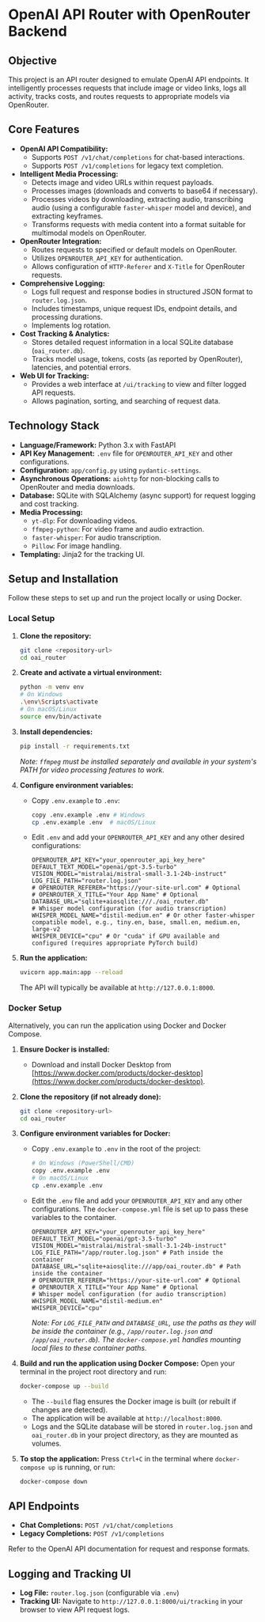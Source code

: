 # OpenAI API Router with OpenRouter Backend

## Objective

This project is an API router designed to emulate OpenAI API endpoints. It intelligently processes requests that include image or video links, logs all activity, tracks costs, and routes requests to appropriate models via OpenRouter.

## Core Features

*   **OpenAI API Compatibility:**
    *   Supports `POST /v1/chat/completions` for chat-based interactions.
    *   Supports `POST /v1/completions` for legacy text completion.
*   **Intelligent Media Processing:**
    *   Detects image and video URLs within request payloads.
    *   Processes images (downloads and converts to base64 if necessary).
    *   Processes videos by downloading, extracting audio, transcribing audio (using a configurable `faster-whisper` model and device), and extracting keyframes.
    *   Transforms requests with media content into a format suitable for multimodal models on OpenRouter.
*   **OpenRouter Integration:**
    *   Routes requests to specified or default models on OpenRouter.
    *   Utilizes `OPENROUTER_API_KEY` for authentication.
    *   Allows configuration of `HTTP-Referer` and `X-Title` for OpenRouter requests.
*   **Comprehensive Logging:**
    *   Logs full request and response bodies in structured JSON format to `router.log.json`.
    *   Includes timestamps, unique request IDs, endpoint details, and processing durations.
    *   Implements log rotation.
*   **Cost Tracking & Analytics:**
    *   Stores detailed request information in a local SQLite database (`oai_router.db`).
    *   Tracks model usage, tokens, costs (as reported by OpenRouter), latencies, and potential errors.
*   **Web UI for Tracking:**
    *   Provides a web interface at `/ui/tracking` to view and filter logged API requests.
    *   Allows pagination, sorting, and searching of request data.

## Technology Stack

*   **Language/Framework:** Python 3.x with FastAPI
*   **API Key Management:** `.env` file for `OPENROUTER_API_KEY` and other configurations.
*   **Configuration:** `app/config.py` using `pydantic-settings`.
*   **Asynchronous Operations:** `aiohttp` for non-blocking calls to OpenRouter and media downloads.
*   **Database:** SQLite with SQLAlchemy (async support) for request logging and cost tracking.
*   **Media Processing:**
    *   `yt-dlp`: For downloading videos.
    *   `ffmpeg-python`: For video frame and audio extraction.
    *   `faster-whisper`: For audio transcription.
    *   `Pillow`: For image handling.
*   **Templating:** Jinja2 for the tracking UI.

## Setup and Installation

Follow these steps to set up and run the project locally or using Docker.

### Local Setup

1.  **Clone the repository:**
    ```bash
    git clone <repository-url>
    cd oai_router
    ```

2.  **Create and activate a virtual environment:**
    ```bash
    python -m venv env
    # On Windows
    .\env\Scripts\activate
    # On macOS/Linux
    source env/bin/activate
    ```

3.  **Install dependencies:**
    ```bash
    pip install -r requirements.txt
    ```
    *Note: `ffmpeg` must be installed separately and available in your system's PATH for video processing features to work.*

4.  **Configure environment variables:**
    *   Copy `.env.example` to `.env`:
        ```bash
        copy .env.example .env # Windows
        cp .env.example .env  # macOS/Linux
        ```
    *   Edit `.env` and add your `OPENROUTER_API_KEY` and any other desired configurations:
        ```env
        OPENROUTER_API_KEY="your_openrouter_api_key_here"
        DEFAULT_TEXT_MODEL="openai/gpt-3.5-turbo"
        VISION_MODEL="mistralai/mistral-small-3.1-24b-instruct"
        LOG_FILE_PATH="router.log.json"
        # OPENROUTER_REFERER="https://your-site-url.com" # Optional
        # OPENROUTER_X_TITLE="Your App Name" # Optional
        DATABASE_URL="sqlite+aiosqlite:///./oai_router.db"
        # Whisper model configuration (for audio transcription)
        WHISPER_MODEL_NAME="distil-medium.en" # Or other faster-whisper compatible model, e.g., tiny.en, base, small.en, medium.en, large-v2
        WHISPER_DEVICE="cpu" # Or "cuda" if GPU available and configured (requires appropriate PyTorch build)
        ```

5.  **Run the application:**
    ```bash
    uvicorn app.main:app --reload
    ```
    The API will typically be available at `http://127.0.0.1:8000`.

### Docker Setup

Alternatively, you can run the application using Docker and Docker Compose.

1.  **Ensure Docker is installed:**
    *   Download and install Docker Desktop from [https://www.docker.com/products/docker-desktop](https://www.docker.com/products/docker-desktop).

2.  **Clone the repository (if not already done):**
    ```bash
    git clone <repository-url>
    cd oai_router
    ```

3.  **Configure environment variables for Docker:**
    *   Copy `.env.example` to `.env` in the root of the project:
        ```bash
        # On Windows (PowerShell/CMD)
        copy .env.example .env
        # On macOS/Linux
        cp .env.example .env
        ```
    *   Edit the `.env` file and add your `OPENROUTER_API_KEY` and any other configurations. The `docker-compose.yml` file is set up to pass these variables to the container.
        ```env
        OPENROUTER_API_KEY="your_openrouter_api_key_here"
        DEFAULT_TEXT_MODEL="openai/gpt-3.5-turbo"
        VISION_MODEL="mistralai/mistral-small-3.1-24b-instruct"
        LOG_FILE_PATH="/app/router.log.json" # Path inside the container
        DATABASE_URL="sqlite+aiosqlite:///app/oai_router.db" # Path inside the container
        # OPENROUTER_REFERER="https://your-site-url.com" # Optional
        # OPENROUTER_X_TITLE="Your App Name" # Optional
        # Whisper model configuration (for audio transcription)
        WHISPER_MODEL_NAME="distil-medium.en"
        WHISPER_DEVICE="cpu"
        ```
        *Note: For `LOG_FILE_PATH` and `DATABASE_URL`, use the paths as they will be inside the container (e.g., `/app/router.log.json` and `/app/oai_router.db`). The `docker-compose.yml` handles mounting local files to these container paths.*

4.  **Build and run the application using Docker Compose:**
    Open your terminal in the project root directory and run:
    ```bash
    docker-compose up --build
    ```
    *   The `--build` flag ensures the Docker image is built (or rebuilt if changes are detected).
    *   The application will be available at `http://localhost:8000`.
    *   Logs and the SQLite database will be stored in `router.log.json` and `oai_router.db` in your project directory, as they are mounted as volumes.

5.  **To stop the application:**
    Press `Ctrl+C` in the terminal where `docker-compose up` is running, or run:
    ```bash
    docker-compose down
    ```

## API Endpoints

*   **Chat Completions:** `POST /v1/chat/completions`
*   **Legacy Completions:** `POST /v1/completions`

Refer to the OpenAI API documentation for request and response formats.

## Logging and Tracking UI

*   **Log File:** `router.log.json` (configurable via `.env`)
*   **Tracking UI:** Navigate to `http://127.0.0.1:8000/ui/tracking` in your browser to view API request logs.

